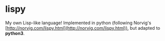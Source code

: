 # lispy
My own Lisp-like language! Implemented in python (following Norvig's [http://norvig.com/lispy.html](http://norvig.com/lispy.html)), but adapted to **python3**.
